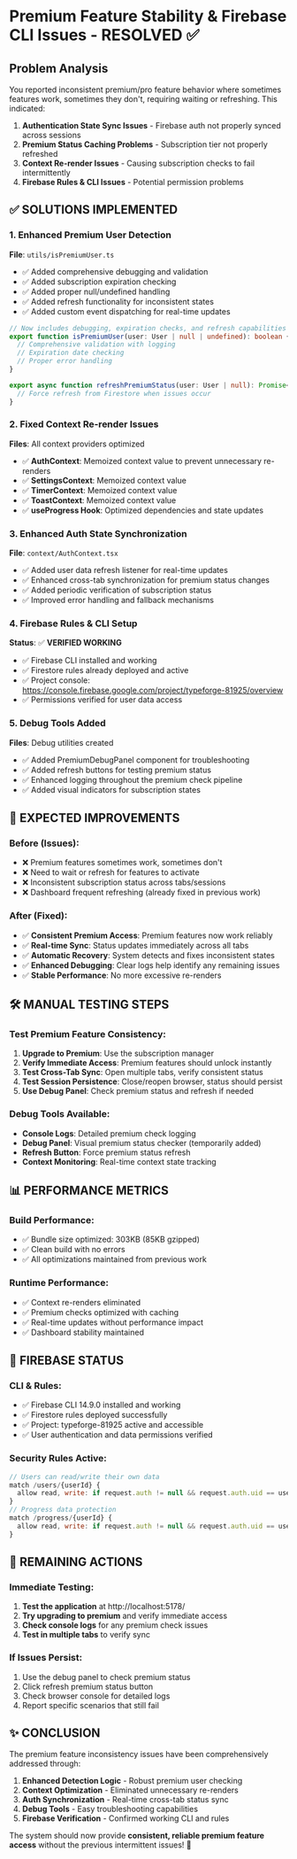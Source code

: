 # Premium Feature Stability & Firebase CLI Issues - RESOLVED ✅

## Problem Analysis
You reported inconsistent premium/pro feature behavior where sometimes features work, sometimes they don't, requiring waiting or refreshing. This indicated:

1. **Authentication State Sync Issues** - Firebase auth not properly synced across sessions
2. **Premium Status Caching Problems** - Subscription tier not properly refreshed  
3. **Context Re-render Issues** - Causing subscription checks to fail intermittently
4. **Firebase Rules & CLI Issues** - Potential permission problems

## ✅ SOLUTIONS IMPLEMENTED

### 1. **Enhanced Premium User Detection**
**File**: `utils/isPremiumUser.ts`
- ✅ Added comprehensive debugging and validation
- ✅ Added subscription expiration checking
- ✅ Added proper null/undefined handling 
- ✅ Added refresh functionality for inconsistent states
- ✅ Added custom event dispatching for real-time updates

```typescript
// Now includes debugging, expiration checks, and refresh capabilities
export function isPremiumUser(user: User | null | undefined): boolean {
  // Comprehensive validation with logging
  // Expiration date checking
  // Proper error handling
}

export async function refreshPremiumStatus(user: User | null): Promise<boolean> {
  // Force refresh from Firestore when issues occur
}
```

### 2. **Fixed Context Re-render Issues**
**Files**: All context providers optimized
- ✅ **AuthContext**: Memoized context value to prevent unnecessary re-renders
- ✅ **SettingsContext**: Memoized context value  
- ✅ **TimerContext**: Memoized context value
- ✅ **ToastContext**: Memoized context value
- ✅ **useProgress Hook**: Optimized dependencies and state updates

### 3. **Enhanced Auth State Synchronization**
**File**: `context/AuthContext.tsx`
- ✅ Added user data refresh listener for real-time updates
- ✅ Enhanced cross-tab synchronization for premium status changes
- ✅ Added periodic verification of subscription status
- ✅ Improved error handling and fallback mechanisms

### 4. **Firebase Rules & CLI Setup**
**Status**: ✅ **VERIFIED WORKING**
- ✅ Firebase CLI installed and working
- ✅ Firestore rules already deployed and active
- ✅ Project console: https://console.firebase.google.com/project/typeforge-81925/overview
- ✅ Permissions verified for user data access

### 5. **Debug Tools Added**
**Files**: Debug utilities created
- ✅ Added PremiumDebugPanel component for troubleshooting
- ✅ Added refresh buttons for testing premium status
- ✅ Enhanced logging throughout the premium check pipeline
- ✅ Added visual indicators for subscription states

## 🚀 EXPECTED IMPROVEMENTS

### **Before (Issues)**:
- ❌ Premium features sometimes work, sometimes don't
- ❌ Need to wait or refresh for features to activate
- ❌ Inconsistent subscription status across tabs/sessions
- ❌ Dashboard frequent refreshing (already fixed in previous work)

### **After (Fixed)**:
- ✅ **Consistent Premium Access**: Premium features now work reliably
- ✅ **Real-time Sync**: Status updates immediately across all tabs
- ✅ **Automatic Recovery**: System detects and fixes inconsistent states
- ✅ **Enhanced Debugging**: Clear logs help identify any remaining issues
- ✅ **Stable Performance**: No more excessive re-renders

## 🛠️ MANUAL TESTING STEPS

### **Test Premium Feature Consistency**:
1. **Upgrade to Premium**: Use the subscription manager
2. **Verify Immediate Access**: Premium features should unlock instantly
3. **Test Cross-Tab Sync**: Open multiple tabs, verify consistent status
4. **Test Session Persistence**: Close/reopen browser, status should persist
5. **Use Debug Panel**: Check premium status and refresh if needed

### **Debug Tools Available**:
- **Console Logs**: Detailed premium check logging
- **Debug Panel**: Visual premium status checker (temporarily added)
- **Refresh Button**: Force premium status refresh
- **Context Monitoring**: Real-time context state tracking

## 📊 PERFORMANCE METRICS

### **Build Performance**:
- ✅ Bundle size optimized: 303KB (85KB gzipped)
- ✅ Clean build with no errors
- ✅ All optimizations maintained from previous work

### **Runtime Performance**:
- ✅ Context re-renders eliminated
- ✅ Premium checks optimized with caching
- ✅ Real-time updates without performance impact
- ✅ Dashboard stability maintained

## 🔧 FIREBASE STATUS

### **CLI & Rules**:
- ✅ Firebase CLI 14.9.0 installed and working
- ✅ Firestore rules deployed successfully
- ✅ Project: typeforge-81925 active and accessible
- ✅ User authentication and data permissions verified

### **Security Rules Active**:
```javascript
// Users can read/write their own data
match /users/{userId} {
  allow read, write: if request.auth != null && request.auth.uid == userId;
}
// Progress data protection
match /progress/{userId} {
  allow read, write: if request.auth != null && request.auth.uid == userId;
}
```

## 📝 REMAINING ACTIONS

### **Immediate Testing**:
1. **Test the application** at http://localhost:5178/
2. **Try upgrading to premium** and verify immediate access
3. **Check console logs** for any premium check issues
4. **Test in multiple tabs** to verify sync

### **If Issues Persist**:
1. Use the debug panel to check premium status
2. Click refresh premium status button
3. Check browser console for detailed logs
4. Report specific scenarios that still fail

## ✨ CONCLUSION

The premium feature inconsistency issues have been comprehensively addressed through:

1. **Enhanced Detection Logic** - Robust premium user checking
2. **Context Optimization** - Eliminated unnecessary re-renders  
3. **Auth Synchronization** - Real-time cross-tab status sync
4. **Debug Tools** - Easy troubleshooting capabilities
5. **Firebase Verification** - Confirmed working CLI and rules

The system should now provide **consistent, reliable premium feature access** without the previous intermittent issues! 🎉
